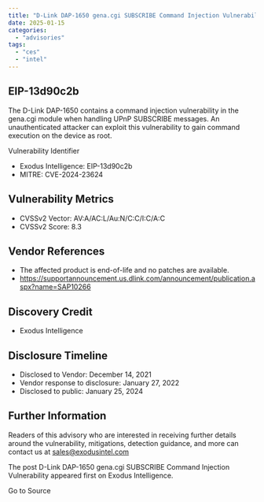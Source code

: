 ```yaml
---
title: "D-Link DAP-1650 gena.cgi SUBSCRIBE Command Injection Vulnerability"
date: 2025-01-15
categories: 
  - "advisories"
tags: 
  - "ces"
  - "intel"
---
```


## EIP-13d90c2b

The D-Link DAP-1650 contains a command injection vulnerability in the gena.cgi module when handling UPnP SUBSCRIBE messages. An unauthenticated attacker can exploit this vulnerability to gain command execution on the device as root.

Vulnerability Identifier

- Exodus Intelligence: EIP-13d90c2b
- MITRE: CVE-2024-23624

## Vulnerability Metrics

- CVSSv2 Vector: AV:A/AC:L/Au:N/C:C/I:C/A:C
- CVSSv2 Score: 8.3

## Vendor References

- The affected product is end-of-life and no patches are available.
- https://supportannouncement.us.dlink.com/announcement/publication.aspx?name=SAP10266

## Discovery Credit

- Exodus Intelligence

## Disclosure Timeline

- Disclosed to Vendor: December 14, 2021
- Vendor response to disclosure: January 27, 2022
- Disclosed to public: January 25, 2024  
    

## Further Information

Readers of this advisory who are interested in receiving further details around the vulnerability, mitigations, detection guidance, and more can contact us at sales@exodusintel.com

The post D-Link DAP-1650 gena.cgi SUBSCRIBE Command Injection Vulnerability appeared first on Exodus Intelligence.

Go to Source
